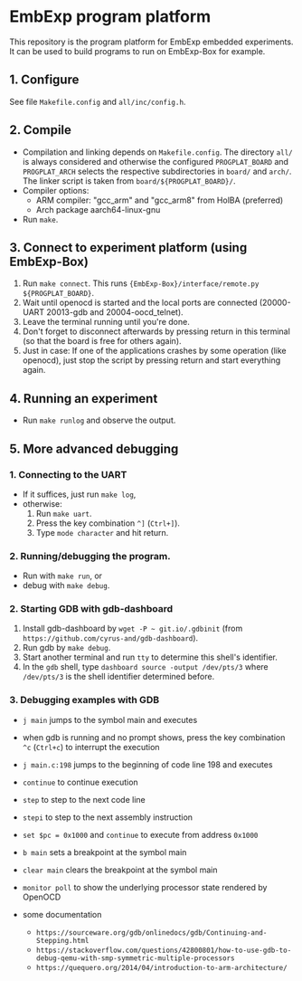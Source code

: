 # EmbExp program platform

This repository is the program platform for EmbExp embedded experiments. It can be used to build programs to run on EmbExp-Box for example.

## 1. Configure

See file `Makefile.config` and `all/inc/config.h`.

## 2. Compile

* Compilation and linking depends on `Makefile.config`. The directory `all/` is always considered and otherwise the configured `PROGPLAT_BOARD` and `PROGPLAT_ARCH` selects the respective subdirectories in `board/` and `arch/`. The linker script is taken from `board/${PROGPLAT_BOARD}/`.
* Compiler options:
  * ARM compiler: "gcc_arm" and "gcc_arm8" from HolBA (preferred)
  * Arch package aarch64-linux-gnu
* Run `make`.


## 3. Connect to experiment platform (using EmbExp-Box)

1. Run `make connect`. This runs `{EmbExp-Box}/interface/remote.py ${PROGPLAT_BOARD}`.
1. Wait until openocd is started and the local ports are connected (20000-UART 20013-gdb and 20004-oocd_telnet).
1. Leave the terminal running until you're done.
1. Don't forget to disconnect afterwards by pressing return in this terminal (so that the board is free for others again).
1. Just in case: If one of the applications crashes by some operation (like openocd), just stop the script by pressing return and start everything again.


## 4. Running an experiment

* Run `make runlog` and observe the output.


## 5. More advanced debugging

### 1. Connecting to the UART

* If it suffices, just run `make log`,
* otherwise:
  1. Run `make uart`.
  1. Press the key combination `^]` (`Ctrl+]`).
  1. Type `mode character` and hit return.

### 2. Running/debugging the program.

* Run with `make run`, or
* debug with `make debug`.

### 2. Starting GDB with gdb-dashboard

1. Install gdb-dashboard by `wget -P ~ git.io/.gdbinit` (from `https://github.com/cyrus-and/gdb-dashboard`).
1. Run gdb by `make debug`.
1. Start another terminal and run `tty` to determine this shell's identifier.
1. In the `gdb` shell, type `dashboard source -output /dev/pts/3` where `/dev/pts/3` is the shell identifier determined before.

### 3. Debugging examples with GDB

* `j main` jumps to the symbol main and executes
* when gdb is running and no prompt shows, press the key combination `^c` (`Ctrl+c`) to interrupt the execution
* `j main.c:198` jumps to the beginning of code line 198 and executes
* `continue` to continue execution
* `step` to step to the next code line
* `stepi` to step to the next assembly instruction
* `set $pc = 0x1000` and `continue` to execute from address `0x1000`

* `b main` sets a breakpoint at the symbol main
* `clear main` clears the breakpoint at the symbol main

* `monitor poll` to show the underlying processor state rendered by OpenOCD

* some documentation
  * `https://sourceware.org/gdb/onlinedocs/gdb/Continuing-and-Stepping.html`
  * `https://stackoverflow.com/questions/42800801/how-to-use-gdb-to-debug-qemu-with-smp-symmetric-multiple-processors`
  * `https://quequero.org/2014/04/introduction-to-arm-architecture/`





